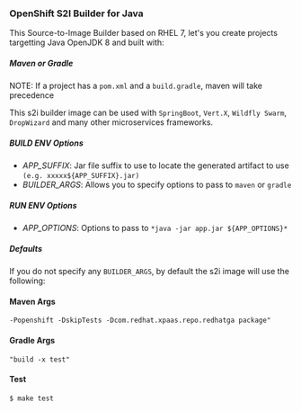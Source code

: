 ### OpenShift S2I Builder for Java

This Source-to-Image Builder based on RHEL 7, let's you create projects targetting Java OpenJDK 8 and built with:

##### Maven or Gradle

NOTE: If a project has a `pom.xml` and a `build.gradle`, maven will take precedence

This s2i builder image can be used with `SpringBoot`, `Vert.X`, `Wildfly Swarm`, `DropWizard` and many other microservices frameworks. 


##### BUILD ENV Options
* *APP_SUFFIX*: Jar file suffix to use to locate the generated artifact to use `(e.g. xxxxx${APP_SUFFIX}.jar)`
* *BUILDER_ARGS*: Allows you to specify options to pass to `maven` or `gradle`


##### RUN ENV Options
* *APP_OPTIONS*: Options to pass to `*java -jar app.jar ${APP_OPTIONS}*`


##### Defaults
If you do not specify any `BUILDER_ARGS`, by default the s2i image will use the following:

#### Maven Args
`-Popenshift -DskipTests -Dcom.redhat.xpaas.repo.redhatga package"`

#### Gradle Args
`"build -x test"`

#### Test
`$ make test`
